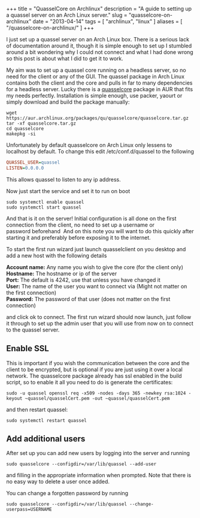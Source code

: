 +++
title = "QuasselCore on Archlinux"
description = "A guide to setting up a quassel server on an Arch Linux server."
slug = "quasselcore-on-archlinux"
date = "2013-04-14"
tags = [ "archlinux", "linux" ]
aliases = [ "/quasselcore-on-archlinux/" ]
+++

I just set up a quassel server on an Arch Linux box. There is a serious lack of documentation around
it, though it is simple enough to set up I stumbled around a bit wondering why I could not connect
and what I had done wrong so this post is about what I did to get it to work.

My aim was to set up a quassel core running on a headless server, so no need for the client or any
of the GUI. The quassel package in Arch Linux contains both the client and the core and pulls in far
to many dependencies for a headless server. Lucky there is a
[quasselcore](https://aur.archlinux.org/packages.php?ID=42085) package in AUR that fits my needs
perfectly. Installation is simple enough, use packer, yaourt or simply download and build the
package manually:

```shell
wget https://aur.archlinux.org/packages/qu/quasselcore/quasselcore.tar.gz
tar -xf quasselcore.tar.gz
cd quasselcore
makepkg -si
```

Unfortunately by default quasselcore on Arch Linux only lessens to localhost by default. To change
this edit /etc/conf.d/quassel to the following

```ini
QUASSEL_USER=quassel
LISTEN=0.0.0.0
```

This allows quassel to listen to any ip address.

Now just start the service and set it to run on boot

```shell
sudo systemctl enable quassel
sudo systemctl start quassel
```

And that is it on the server! Initial configuration is all done on the first connection from the
client, no need to set up a username or password beforehand  And on this note you will want to do
this quickly after starting it and preferably before exposing it to the internet.

To start the first run wizard just launch quasselclient on you desktop and add a new host with the
following details

**Account name:** Any name you wish to give the core (for the client only)  
**Hostname:** The hostname or ip of the server  
**Port:** The default is 4242, use that unless you have changed it  
**User:** The name of the user you want to connect via (Might not matter on the first connection)  
**Password:** The password of that user (does not matter on the first connection)  

and click ok to connect. The first run wizard should now launch, just follow it through to set up
the admin user that you will use from now on to connect to the quassel server.

## Enable SSL

This is important if you wish the communication between the core and the client to be encrypted, but
is optional if you are just using it over a local network. The quasselcore package already has ssl
enabled in the build script, so to enable it all you need to do is generate the certificates:

```shell
sudo -u quassel openssl req -x509 -nodes -days 365 -newkey rsa:1024 -keyout ~quassel/quasselCert.pem -out ~quassel/quasselCert.pem
```

and then restart quassel:

```shell
sudo systemctl restart quassel
```

## Add additional users

After set up you can add new users by logging into the server and running 

```shell
sudo quasselcore --configdir=/var/lib/quassel --add-user
```

and filling in the appropriate information when prompted.
Note that there is no easy way to delete a user once added.

You can change a forgotten password by running 

```shell
sudo quasselcore --configdir=/var/lib/quassel --change-userpass=USERNAME
```
